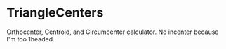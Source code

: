 # TriangleCenters
Orthocenter, Centroid, and Circumcenter calculator. No incenter because I'm too 1headed.
